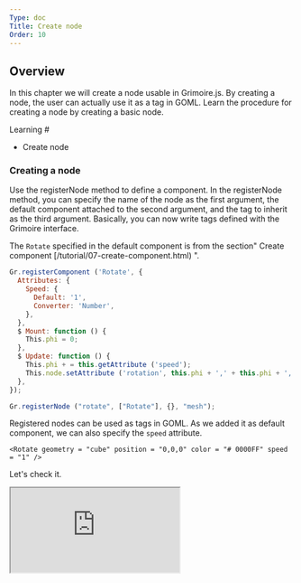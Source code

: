 ```yaml
---
Type: doc
Title: Create node
Order: 10
---
```


## Overview
In this chapter we will create a node usable in Grimoire.js. By creating a node, the user can actually use it as a tag in GOML. Learn the procedure for creating a node by creating a basic node.

Learning #

* Create node

### Creating a node

Use the registerNode method to define a component.
In the registerNode method, you can specify the name of the node as the first argument, the default component attached to the second argument, and the tag to inherit as the third argument.
Basically, you can now write tags defined with the Grimoire interface.

The `Rotate` specified in the default component is from the section" Create component [/tutorial/07-create-component.html) ".

```javascript
Gr.registerComponent ('Rotate', {
  Attributes: {
    Speed: {
      Default: '1',
      Converter: 'Number',
    },
  },
  $ Mount: function () {
    This.phi = 0;
  },
  $ Update: function () {
    This.phi + = this.getAttribute ('speed');
    This.node.setAttribute ('rotation', this.phi + ',' + this.phi + ',' + this.phi);
  },
});

Gr.registerNode ("rotate", ["Rotate"], {}, "mesh");
```

Registered nodes can be used as tags in GOML. As we added it as default component, we can also specify the `speed` attribute.

```
<Rotate geometry = "cube" position = "0,0,0" color = "# 0000FF" speed = "1" />
```

Let's check it.

<iframe class = "editor" src = "https://grimoiregl.github.io/grimoire.gl-example#t10-01"> </ iframe>

> Next, I will learn about making my own material. Material is important for setting the material texture. Grimoire.js strongly supports the creation and import of materials. Let's create materials and give breadth to 3D representation.
>
> [Try making your own material](/tutorial/11-create-material.html)
